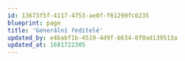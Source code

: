 ```yaml
---
id: 13673f5f-4117-4753-ae0f-f61299fc6235
blueprint: page
title: 'Generální ředitelé'
updated_by: e4babf1b-4519-4d9f-b634-0f0ad139513a
updated_at: 1681722305
---
```


